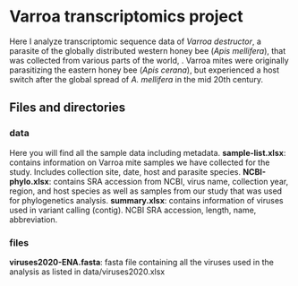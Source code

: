 # Varroa transcriptomics project 
Here I analyze transcriptomic sequence data of _Varroa destructor_, a parasite of the globally distributed western honey bee (_Apis mellifera_), that was collected from various parts of the world, . Varroa mites were originally parasitizing the eastern honey bee (_Apis cerana_), but experienced a host switch after the global spread of _A. mellifera_ in the mid 20th century. 

## Files and directories 
### data
Here you will find all the sample data including metadata. 
**sample-list.xlsx**: contains information on Varroa mite samples we have collected for the study. Includes collection site, date, host and parasite species. 
**NCBI-phylo.xlsx**: contains SRA accession from NCBI, virus name, collection year, region, and host species as well as samples from our study that was used for phylogenetics analysis. 
**summary.xlsx**: contains information of viruses used in variant calling (contig). NCBI SRA accession, length, name, abbreviation. 
### files
**viruses2020-ENA.fasta**: fasta file containing all the viruses used in the analysis as listed in data/viruses2020.xlsx

